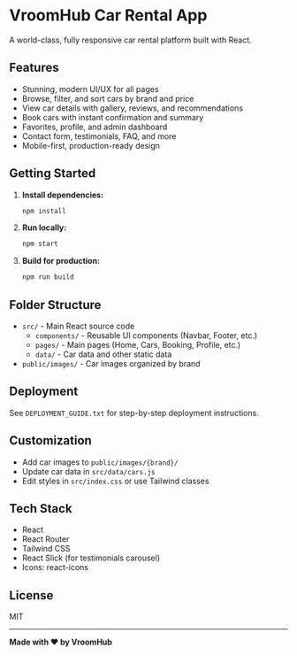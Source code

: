 # VroomHub Car Rental App

A world-class, fully responsive car rental platform built with React.

## Features

- Stunning, modern UI/UX for all pages
- Browse, filter, and sort cars by brand and price
- View car details with gallery, reviews, and recommendations
- Book cars with instant confirmation and summary
- Favorites, profile, and admin dashboard
- Contact form, testimonials, FAQ, and more
- Mobile-first, production-ready design

## Getting Started

1. **Install dependencies:**
   ```bash
   npm install
   ```

2. **Run locally:**
   ```bash
   npm start
   ```

3. **Build for production:**
   ```bash
   npm run build
   ```

## Folder Structure

- `src/` - Main React source code
  - `components/` - Reusable UI components (Navbar, Footer, etc.)
  - `pages/` - Main pages (Home, Cars, Booking, Profile, etc.)
  - `data/` - Car data and other static data
- `public/images/` - Car images organized by brand

## Deployment

See `DEPLOYMENT_GUIDE.txt` for step-by-step deployment instructions.

## Customization

- Add car images to `public/images/{brand}/`
- Update car data in `src/data/cars.js`
- Edit styles in `src/index.css` or use Tailwind classes

## Tech Stack

- React
- React Router
- Tailwind CSS
- React Slick (for testimonials carousel)
- Icons: react-icons

## License

MIT

---

**Made with ♥ by VroomHub**

